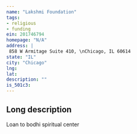 ```yaml
---
name: "Lakshmi Foundation"
tags:
- religious
- funding
ein: 201746794
homepage: "N/A"
address: |
 858 W Armitage Suite 410, \nChicago, IL 60614
state: "IL"
city: "Chicago"
lng: 
lat: 
description: ""
is_501c3: 
---
```


## Long description

Loan to bodhi spiritual center
